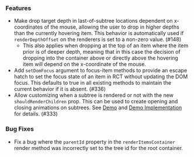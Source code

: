### Features

- Make drop target depth in last-of-subtree locations dependent on x-coordinates of the mouse, allowing the user to
  drop in higher depths than the currently hovering item. This behavior is automatically used if `renderDepthOffset`
  on the renderers is set to a non-zero value. (#148)
  - This also applies when dropping at the top of an item where the item prior is of deeper depth, meaning that
    in this case the decision of dropping into the container above or directly above the hovering item will depend
    on the x-coordinate of the mouse.
- Add `setDomFocus` argument to focus-item methods to provide an escape hatch to set the focus state of an item in RCT
  without updating the DOM focus. This defaults to true in all existing methods to maintain the current behavior if
  it is absent. (#336)
- Allow customizing when a subtree is rendered or not with the new `shouldRenderChildren` prop. This can be used to 
  create opening and closing animations on subtrees. See [Demo](https://rct.lukasbach.com/storybook/?path=/story/core-basic-examples--animated-expanding-and-collapsing)
  and [Demo Implementation](https://github.com/lukasbach/react-complex-tree/blob/main/packages/core/src/stories/BasicExamples.stories.tsx#L561) for details. (#333)

### Bug Fixes

- Fix a bug where the `parentId` property in the `renderItemsContainer` render method was incorrectly set to the tree id
  for the root container.